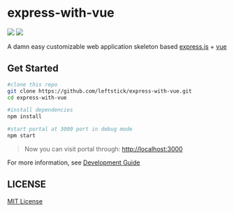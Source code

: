 express-with-vue
==================
![][david-url]
![][license-url]

A damn easy customizable web application skeleton based [express.js](http://expressjs.com/) + [vue](https://vuejs.org/)

## Get Started ##

```bash
#clone this repo
git clone https://github.com/leftstick/express-with-vue.git
cd express-with-vue

#install dependencies
npm install

#start portal at 3000 port in debug mode
npm start
```

>Now you can visit portal through: [http://localhost:3000](http://localhost:3000)


For more information, see [Development Guide](./docs/document.md)


## LICENSE ##

[MIT License](https://raw.githubusercontent.com/leftstick/express-with-vue/master/LICENSE)


[david-url]: https://david-dm.org/leftstick/express-with-vue.png
[license-url]: https://img.shields.io/github/license/leftstick/express-with-vue.svg